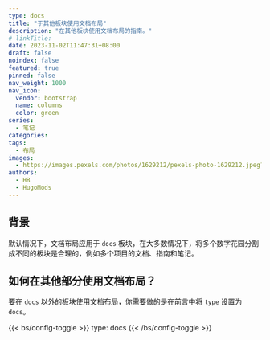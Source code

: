 ```yaml
---
type: docs
title: "于其他板块使用文档布局"
description: "在其他板块使用文档布局的指南。"
# linkTitle:
date: 2023-11-02T11:47:31+08:00
draft: false
noindex: false
featured: true
pinned: false
nav_weight: 1000
nav_icon:
  vendor: bootstrap
  name: columns
  color: green
series:
  - 笔记
categories:
tags:
  - 布局
images:
  - https://images.pexels.com/photos/1629212/pexels-photo-1629212.jpeg?auto=compress&cs=tinysrgb&w=1600
authors:
  - HB
  - HugoMods
---
```


## 背景

默认情况下，文档布局应用于 `docs` 板块，在大多数情况下，将多个数字花园分割成不同的板块是合理的，例如多个项目的文档、指南和笔记。

## 如何在其他部分使用文档布局？

要在 `docs` 以外的板块使用文档布局，你需要做的是在前言中将 `type` 设置为 `docs`。

{{< bs/config-toggle >}}
type: docs
{{< /bs/config-toggle >}}
